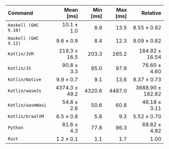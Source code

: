 | Command | Mean [ms] | Min [ms] | Max [ms] | Relative |
|:---|---:|---:|---:|---:|
| `Haskell (GHC 9.10)` | 10.1 ± 1.0 | 8.9 | 13.5 | 8.55 ± 0.92 |
| `Haskell (GHC 9.12)` | 9.6 ± 0.9 | 8.4 | 12.3 | 8.09 ± 0.82 |
| `Kotlin/JVM` | 219.3 ± 16.5 | 203.3 | 265.2 | 184.92 ± 16.54 |
| `Kotlin/JS` | 90.8 ± 3.3 | 85.0 | 97.9 | 76.60 ± 4.60 |
| `Kotlin/Native` | 9.9 ± 0.7 | 9.1 | 13.6 | 8.37 ± 0.73 |
| `Kotlin/wasmJs` | 4374.3 ± 49.2 | 4320.6 | 4487.0 | 3688.90 ± 182.82 |
| `Kotlin/wasmWasi` | 54.8 ± 2.6 | 50.6 | 60.8 | 46.18 ± 3.11 |
| `Kotlin/GraalVM` | 6.5 ± 0.8 | 5.8 | 9.3 | 5.52 ± 0.70 |
| `Python` | 81.6 ± 4.3 | 77.8 | 96.3 | 68.82 ± 4.92 |
| `Rust` | 1.2 ± 0.1 | 1.1 | 1.7 | 1.00 |
